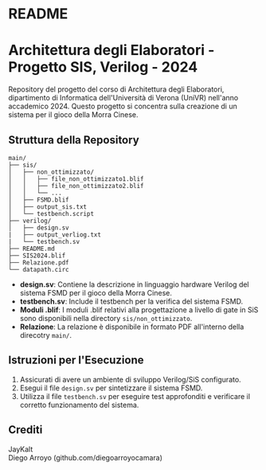 # README
# Architettura degli Elaboratori - Progetto SIS, Verilog - 2024

Repository del progetto del corso di Architettura degli Elaboratori, dipartimento di Informatica dell'Università di Verona (UniVR) nell'anno accademico 2024. Questo progetto si concentra sulla creazione di un sistema per il gioco della Morra Cinese.
## Struttura della Repository

```
main/
├── sis/
│   ├── non_ottimizzato/
│   │   ├── file_non_ottimizzato1.blif
│   │   ├── file_non_ottimizzato2.blif
│   │   └── ...
│   ├── FSMD.blif
│   ├── output_sis.txt
│   └── testbench.script
├── verilog/
│   ├── design.sv
|   ├── output_verliog.txt
|   └── testbench.sv
├── README.md
├── SIS2024.blif
├── Relazione.pdf
└── datapath.circ
```

- **design.sv**: Contiene la descrizione in linguaggio hardware Verilog del sistema FSMD per il gioco della Morra Cinese.
- **testbench.sv**: Include il testbench per la verifica del sistema FSMD.
- **Moduli .blif**: I moduli .blif relativi alla progettazione a livello di gate in SiS sono disponibili nella directory `sis/non_ottimizzato`.
- **Relazione**: La relazione è disponibile in formato PDF all'interno della direcotry `main/`.

## Istruzioni per l'Esecuzione

1. Assicurati di avere un ambiente di sviluppo Verilog/SiS configurato.
2. Esegui il file `design.sv` per sintetizzare il sistema FSMD.
3. Utilizza il file `testbench.sv` per eseguire test approfonditi e verificare il corretto funzionamento del sistema.

## Crediti
JayKalt<br>
Diego Arroyo (github.com/diegoarroyocamara)
